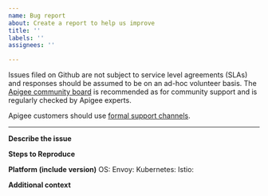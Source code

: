 ```yaml
---
name: Bug report
about: Create a report to help us improve
title: ''
labels: ''
assignees: ''

---
```


Issues filed on Github are not subject to service level agreements (SLAs) and responses should be
assumed to be on an ad-hoc volunteer basis. The [Apigee community board](https://community.apigee.com/) 
is recommended as for community support and is regularly checked by Apigee experts.

Apigee customers should use [formal support channels](https://cloud.google.com/apigee/support).


---
**Describe the issue**


**Steps to Reproduce**


**Platform (include version)**
OS: 
Envoy: 
Kubernetes:
Istio: 

**Additional context**
